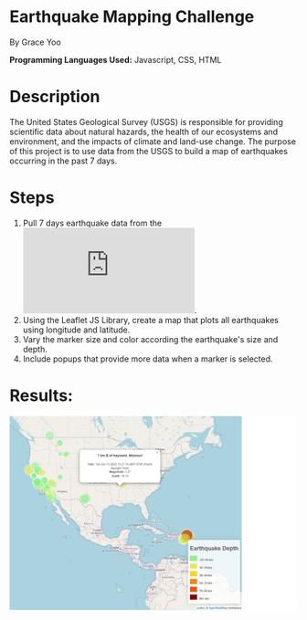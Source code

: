 # Earthquake Mapping Challenge

By Grace Yoo

**Programming Languages Used:** Javascript, CSS, HTML

# Description

The United States Geological Survey (USGS) is responsible for providing scientific data about natural hazards, the health of our ecosystems and environment, and the impacts of climate and land-use change. The purpose of this project is to use data from the USGS to build a map of earthquakes occurring in the past 7 days. 

# Steps

1. Pull 7 days earthquake data from the ![USGS GeoJSON Feed](http://earthquake.usgs.gov/earthquakes/feed/v1.0/geojson.php). 
2. Using the Leaflet JS Library, create a map that plots all earthquakes using longitude and latitude. 
3. Vary the marker size and color according the earthquake's size and depth. 
4. Include popups that provide more data when a marker is selected. 

# Results:

![Earthquake Map](Leaflet-Part-1/Images/solution.png)


